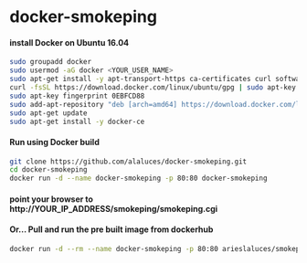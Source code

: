 # docker-smokeping

#### install Docker on Ubuntu 16.04
```sh
sudo groupadd docker
sudo usermod -aG docker <YOUR_USER_NAME>
sudo apt-get install -y apt-transport-https ca-certificates curl software-properties-common
curl -fsSL https://download.docker.com/linux/ubuntu/gpg | sudo apt-key add -
sudo apt-key fingerprint 0EBFCD88
sudo add-apt-repository "deb [arch=amd64] https://download.docker.com/linux/ubuntu $(lsb_release -cs) stable"
sudo apt-get update
sudo apt-get install -y docker-ce
```

#### Run using Docker build
```sh
git clone https://github.com/alaluces/docker-smokeping.git
cd docker-smokeping
docker run -d --name docker-smokeping -p 80:80 docker-smokeping
```
#### point your browser to http://YOUR_IP_ADDRESS/smokeping/smokeping.cgi
#### Or... Pull and run the pre built image from dockerhub
```sh
docker run -d --rm --name docker-smokeping -p 80:80 arieslaluces/smokeping
```

